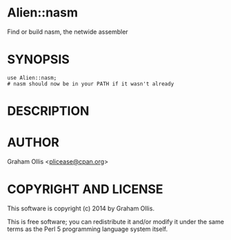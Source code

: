 # Alien::nasm

Find or build nasm, the netwide assembler

# SYNOPSIS

    use Alien::nasm;
    # nasm should now be in your PATH if it wasn't already

# DESCRIPTION

# AUTHOR

Graham Ollis &lt;plicease@cpan.org>

# COPYRIGHT AND LICENSE

This software is copyright (c) 2014 by Graham Ollis.

This is free software; you can redistribute it and/or modify it under
the same terms as the Perl 5 programming language system itself.
